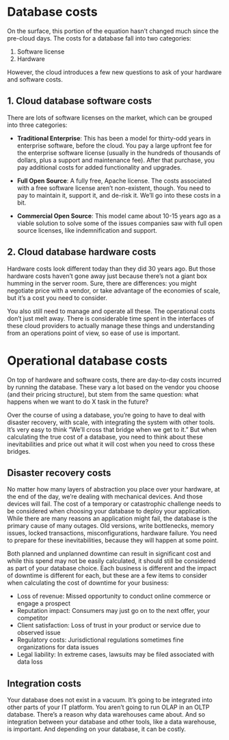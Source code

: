 # Database costs

On the surface, this portion of the equation hasn’t changed much since the pre-cloud days. 
The costs for a database fall into two categories: 
1. Software license
2. Hardware

However, the cloud introduces a few new questions to ask of your hardware and software costs. 

## 1. Cloud database software costs

There are lots of software licenses on the market, which can be grouped into three categories:  

- **Traditional Enterprise**: This has been a model for thirty-odd years in enterprise software, before the cloud. You pay a large upfront fee for the enterprise software license (usually in the hundreds of thousands of dollars, plus a support and maintenance fee). After that purchase, you pay additional costs for added functionality and upgrades. 

- **Full Open Source**: A fully free, Apache license. The costs associated with a free software license aren’t non-existent, though. You need to pay to maintain it, support it, and de-risk it. We’ll go into these costs in a bit. 

- **Commercial Open Source**: This model came about 10-15 years ago as a viable solution to solve some of the issues companies saw with full open source licenses, like indemnification and support.

## 2. Cloud database hardware costs

Hardware costs look different today than they did 30 years ago. But those hardware costs haven’t gone away just because there’s not a giant box humming in the server room. Sure, there are differences: you might negotiate price with a vendor, or take advantage of the economies of scale, but it’s a cost you need to consider. 

You also still need to manage and operate all these. The operational costs don’t just melt away. There is considerable time spent in the interfaces of these cloud providers to actually manage these things and understanding from an operations point of view, so ease of use is important. 

# Operational database costs

On top of hardware and software costs, there are day-to-day costs incurred by running the database. These vary a lot based on the vendor you choose (and their pricing structure), but stem from the same question: what happens when we want to do X task in the future? 

Over the course of using a database, you’re going to have to deal with disaster recovery, with scale, with integrating the system with other tools. It’s very easy to think “We’ll cross that bridge when we get to it.” But when calculating the true cost of a database, you need to think about these inevitabilities and price out what it will cost when you need to cross these bridges. 


## Disaster recovery costs

No matter how many layers of abstraction you place over your hardware, at the end of the day, we’re dealing with mechanical devices. And those devices will fail. The cost of a temporary or catastrophic challenge needs to be considered when choosing your database to deploy your application. While there are many reasons an application might fail, the database is the primary cause of many outages. Old versions, write bottlenecks, memory issues, locked transactions, misconfigurations, hardware failure. You need to prepare for these inevitabilities, because they will happen at some point.

Both planned and unplanned downtime can result in significant cost and while this spend may not be easily calculated, it should still be considered as part of your database choice. Each business is different and the impact of downtime is different for each, but these are a few items to consider when calculating the cost of downtime for your business: 

- Loss of revenue: Missed opportunity to conduct online commerce or engage a prospect
- Reputation impact: Consumers may just go on to the next offer, your competitor
- Client satisfaction: Loss of trust in your product or service due to observed issue
- Regulatory costs: Jurisdictional regulations sometimes fine organizations for data issues
- Legal liability: In extreme cases, lawsuits may be filed associated with data loss


## Integration costs

Your database does not exist in a vacuum. It’s going to be integrated into other parts of your IT platform. You aren’t going to run OLAP in an OLTP database. There’s a reason why data warehouses came about. And so integration between your database and other tools, like a data warehouse, is important. And depending on your database, it can be costly.